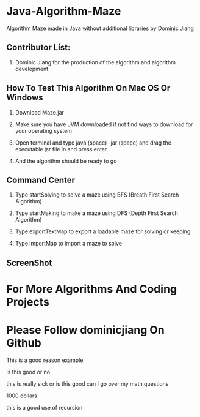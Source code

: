 # Java-Algorithm-Maze

Algorithm Maze made in Java without additional libraries by Dominic Jiang

## Contributor List:

1. Dominic Jiang for the production of the algorithm and algorithm development

## How To Test This Algorithm On Mac OS Or Windows

1. Download Maze.jar 

2. Make sure you have JVM downloaded if not find ways to download for your operating system

3. Open terminal and type java (space) -jar (space) and drag the executable jar file in and press enter 


4. And the algorithm should be ready to go


## Command Center

1. Type startSolving to solve a maze using BFS (Breath First Search Algorithm)

2. Type startMaking to make a maze using DFS (Depth First Search Algorithm)

3. Type exportTextMap to export a loadable maze for solving or keeping

4. Type importMap to import a maze to solve

## ScreenShot


# For More Algorithms And Coding Projects
# Please Follow dominicjiang On Github

This is a good reason example

is this good or no

this is really sick
or is this good
can I go over my math questions

1000 dollars

this is a good use of recursion
